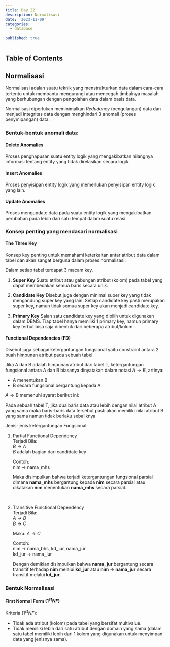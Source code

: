 ```yaml
---
title: Day 22
description: Normalisasi
date: '2023-11-09'
categories:
  - database

published: true
---
```


## Table of Contents

## Normalisasi

Normalisasi adalah suatu teknik yang menstrukturkan data dalam cara-cara tertentu untuk membantu mengurangi atau mencegah timbulnya masalah yang berhubungan dengan pengolahan data dalam basis data.

Normalisasi diperlukan meminimalkan _Redudancy_ (pengulangan) data dan menjadi integritas data dengan menghindari 3 anomali (proses penymipangan) data.

### Bentuk-bentuk anomali data:

#### Delete Anomalies

Proses penghapusan suatu entity logik yang mengakibatkan hilangnya informasi tentang entity yang tidak direlasikan secara logik.

#### Insert Anomalies

Proses penyisipan entity logik yang memerlukan penyisipan entity logik yang lain.

#### Update Anomalies

Proses mengupdate data pada suatu entity logik yang mengakibatkan perubahan pada lebih dari satu tempat dalam suatu relasi.

### Konsep penting yang mendasari normalisasi

#### The Three Key

Konsep key penting untuk memahami keterkaitan antar atribut data dalam tabel dan akan sangat berguna dalam proses normalisasi.

Dalam setiap tabel terdapat 3 macam key.

1. **Super Key**
   Suatu atribut atau gabungan atribut (kolom) pada tabel yang dapat membedakan semua baris secara unik.

2. **Candidate Key**
   Disebut juga dengan minimal super key yang tidak mengandung super key yang lain. Setiap candidate key pasti merupakan super key, namun tidak semua super key akan menjadi candidate key.

3. **Primary Key**
   Salah satu candidate key yang dipilih untuk digunakan dalam DBMS. Tiap tabel hanya memiliki 1 primary key, namun primary key terbut bisa saja dibentuk dari beberapa atribut/kolom.

#### Functional Dependencies (FD)

Disebut juga sebagai ketergantungan fungsional yaitu constraint antara 2 buah himpunan atribut pada sebuah tabel.

Jika A dan B adalah himpunan atribut dari tabel T, ketergantungan fungsional antara A dan B biasanya dinyatakan dalam notasi $A \to B$, artinya:

- A menentukan B
- B secara fungsional bergantung kepada A

$A \to B$ memenuhi syarat berikut ini:

Pada sebuah tabel T, jika dua baris data atau lebih dengan nilai atribut A yang sama maka baris-baris data tersebut pasti akan memiliki nilai atribut B yang sama namun tidak berlaku sebaliknya.

Jenis-jenis ketergantungan Fungsional:

1. Partial Functional Dependency  
   Terjadi Bila:  
   $B \to A$  
   $B$ adalah bagian dari candidate key

   Contoh:  
   nim $\to$ nama_mhs

   Maka disimpulkan bahwa terjadi ketergantungan fungsional parsial dimana **nama_mhs** bergantung kepada **nim** secara parsial atau dikatakan **nim** menentukan **nama_mhs** secara parsial.

<br />

2. Transitive Functional Dependency  
   Terjadi Bila:  
   $A \to B$  
   $B \to C$

   Maka: $A \to C$

   Contoh:  
   nim $\to$ nama_bhs, kd_jur, nama_jur  
   kd_jur $\to$ nama_jur

   Dengan demikian disimpulkan bahwa **nama_jur** bergantung secara transitif terhadap **nim** melalui **kd_jur** atau **nim** $\to$ **nama_jur** secara transitif melalui **kd_jur**.

### Bentuk Normalisasi

#### First Normal Form $(1^{st} NF)$

Kriteria $(1^{st} NF)$:

- Tidak ada atribut (kolom) pada tabel yang bersifat multivalue.
- Tidak memiliki lebih dari satu atribut dengan domain yang sama (dalam satu tabel memiliki lebih dari 1 kolom yang digunakan untuk menyimpan data yang jenisnya sama).
